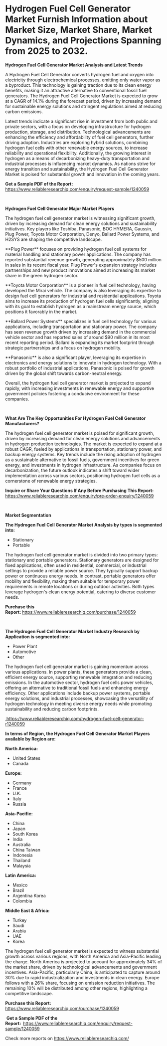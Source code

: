 <p><h1>Hydrogen Fuel Cell Generator Market Furnish Information about Market Size, Market Share, Market Dynamics, and Projections Spanning from 2025 to 2032.</h1></p><p><strong>Hydrogen Fuel Cell Generator Market Analysis and Latest Trends</strong></p>
<p><p>A Hydrogen Fuel Cell Generator converts hydrogen fuel and oxygen into electricity through electrochemical processes, emitting only water vapor as a byproduct. This technology is gaining traction due to its clean energy benefits, making it an attractive alternative to conventional fossil fuel generators. The Hydrogen Fuel Cell Generator Market is expected to grow at a CAGR of 14.1% during the forecast period, driven by increasing demand for sustainable energy solutions and stringent regulations aimed at reducing carbon emissions.</p><p>Latest trends indicate a significant rise in investment from both public and private sectors, with a focus on developing infrastructure for hydrogen production, storage, and distribution. Technological advancements are enhancing the efficiency and affordability of fuel cell generators, further driving adoption. Industries are exploring hybrid solutions, combining hydrogen fuel cells with other renewable energy sources, to increase reliability and operational flexibility. Additionally, the growing interest in hydrogen as a means of decarbonizing heavy-duty transportation and industrial processes is influencing market dynamics. As nations strive for energy transition and sustainability, the Hydrogen Fuel Cell Generator Market is poised for substantial growth and innovation in the coming years.</p></p>
<p><strong>Get a Sample PDF of the Report:&nbsp;</strong> <a href="https://www.reliableresearchiq.com/enquiry/request-sample/1240059?utm_campaign=2230&utm_medium=2&utm_source=Github&utm_content=ia&utm_term=22022025&utm_id=hydrogen-fuel-cell-generator">https://www.reliableresearchiq.com/enquiry/request-sample/1240059</a></p>
<p>&nbsp;</p>
<p><strong>Hydrogen Fuel Cell Generator Major Market Players</strong></p>
<p><p>The hydrogen fuel cell generator market is witnessing significant growth, driven by increasing demand for clean energy solutions and sustainability initiatives. Key players like Toshiba, Panasonic, BOC HYMERA, Gaussin, Plug Power, Toyota Motor Corporation, Denyo, Ballard Power Systems, and H2SYS are shaping the competitive landscape.</p><p>**Plug Power** focuses on providing hydrogen fuel cell systems for material handling and stationary power applications. The company has reported substantial revenue growth, generating approximately $500 million in sales in its recent fiscal year. Plug Power's expansion strategy includes partnerships and new product innovations aimed at increasing its market share in the green hydrogen sector.</p><p>**Toyota Motor Corporation** is a pioneer in fuel cell technology, having developed the Mirai vehicle. The company is also leveraging its expertise to design fuel cell generators for industrial and residential applications. Toyota aims to increase its production of hydrogen fuel cells significantly, aligning with its goal to establish hydrogen as a mainstream energy source, which positions it favorably in the market.</p><p>**Ballard Power Systems** specializes in fuel cell technology for various applications, including transportation and stationary power. The company has seen revenue growth driven by increasing demand in the commercial vehicle sector and has reported sales of around $90 million in its most recent reporting period. Ballard is expanding its market footprint through strategic partnerships and a focus on hydrogen mobility.</p><p>**Panasonic** is also a significant player, leveraging its expertise in electronics and energy solutions to innovate in hydrogen technology. With a robust portfolio of industrial applications, Panasonic is poised for growth driven by the global shift towards carbon-neutral energy.</p><p>Overall, the hydrogen fuel cell generator market is projected to expand rapidly, with increasing investments in renewable energy and supportive government policies fostering a conducive environment for these companies.</p></p>
<p>&nbsp;</p>
<p><strong>What Are The Key Opportunities For Hydrogen Fuel Cell Generator Manufacturers?</strong></p>
<p><p>The hydrogen fuel cell generator market is poised for significant growth, driven by increasing demand for clean energy solutions and advancements in hydrogen production technologies. The market is expected to expand at a robust CAGR, fueled by applications in transportation, stationary power, and backup energy systems. Key trends include the rising adoption of hydrogen as a sustainable alternative to fossil fuels, government incentives for green energy, and investments in hydrogen infrastructure. As companies focus on decarbonization, the future outlook indicates a shift toward wider implementation across various sectors, positioning hydrogen fuel cells as a cornerstone of renewable energy strategies.</p></p>
<p><strong>Inquire or Share Your Questions If Any Before Purchasing This Report:</strong> <a href="https://www.reliableresearchiq.com/enquiry/pre-order-enquiry/1240059?utm_campaign=2230&utm_medium=2&utm_source=Github&utm_content=ia&utm_term=22022025&utm_id=hydrogen-fuel-cell-generator">https://www.reliableresearchiq.com/enquiry/pre-order-enquiry/1240059</a></p>
<p>&nbsp;</p>
<p><strong>Market Segmentation</strong></p>
<p><strong>The Hydrogen Fuel Cell Generator Market Analysis by types is segmented into:</strong></p>
<p><ul><li>Stationary</li><li>Portable</li></ul></p>
<p><p>The hydrogen fuel cell generator market is divided into two primary types: stationary and portable generators. Stationary generators are designed for fixed applications, often used in residential, commercial, or industrial settings to provide a reliable power source. They typically support backup power or continuous energy needs. In contrast, portable generators offer mobility and flexibility, making them suitable for temporary power requirements in remote locations or during outdoor activities. Both types leverage hydrogen's clean energy potential, catering to diverse customer needs.</p></p>
<p><strong>Purchase this Report:&nbsp;</strong><a href="https://www.reliableresearchiq.com/purchase/1240059?utm_campaign=2230&utm_medium=2&utm_source=Github&utm_content=ia&utm_term=22022025&utm_id=hydrogen-fuel-cell-generator">https://www.reliableresearchiq.com/purchase/1240059</a></p>
<p>&nbsp;</p>
<p><strong>The Hydrogen Fuel Cell Generator Market Industry Research by Application is segmented into:</strong></p>
<p><ul><li>Power Plant</li><li>Automotive</li><li>Other</li></ul></p>
<p><p>The hydrogen fuel cell generator market is gaining momentum across various applications. In power plants, these generators provide a clean, efficient energy source, supporting renewable integration and reducing emissions. In the automotive sector, hydrogen fuel cells power vehicles, offering an alternative to traditional fossil fuels and enhancing energy efficiency. Other applications include backup power systems, portable energy solutions, and industrial processes, showcasing the versatility of hydrogen technology in meeting diverse energy needs while promoting sustainability and reducing carbon footprints.</p></p>
<p><a href="https://www.reliableresearchiq.com/hydrogen-fuel-cell-generator-r1240059?utm_campaign=2230&utm_medium=2&utm_source=Github&utm_content=ia&utm_term=22022025&utm_id=hydrogen-fuel-cell-generator">&nbsp;https://www.reliableresearchiq.com/hydrogen-fuel-cell-generator-r1240059</a></p>
<p><strong>In terms of Region, the Hydrogen Fuel Cell Generator Market Players available by Region are:</strong></p>
<p>
    <p> <strong> North America: </strong>
        <ul>
            <li>United States</li>
            <li>Canada</li>
        </ul>
        </p> 
    <p> <strong> Europe: </strong>
        <ul>
            <li>Germany</li>
            <li>France</li>
            <li>U.K.</li>
            <li>Italy</li>
            <li>Russia</li>
        </ul>
        </p> 
    <p> <strong> Asia-Pacific: </strong>
        <ul>
            <li>China</li>
            <li>Japan</li>
            <li>South Korea</li>
            <li>India</li>
            <li>Australia</li>
            <li>China Taiwan</li>
            <li>Indonesia</li>
            <li>Thailand</li>
            <li>Malaysia</li>
        </ul>
        </p> 
    <p> <strong> Latin America: </strong>
        <ul>
            <li>Mexico</li>
            <li>Brazil</li>
            <li>Argentina Korea</li>
            <li>Colombia</li>
        </ul>
        </p> 
    <p> <strong> Middle East & Africa: </strong>
        <ul>
            <li>Turkey</li>
            <li>Saudi</li>
            <li>Arabia</li>
            <li>UAE</li>
            <li>Korea</li>
        </ul>
    </p>
    </p>
<p><p>The hydrogen fuel cell generator market is expected to witness substantial growth across various regions, with North America and Asia-Pacific leading the charge. North America is projected to account for approximately 34% of the market share, driven by technological advancements and government incentives. Asia-Pacific, particularly China, is anticipated to capture around 30% due to rapid industrialization and investments in clean energy. Europe follows with a 26% share, focusing on emission reduction initiatives. The remaining 10% will be distributed among other regions, highlighting a competitive landscape.</p></p>
<p><strong>Purchase this Report: </strong><a href="https://www.reliableresearchiq.com/purchase/1240059?utm_campaign=2230&utm_medium=2&utm_source=Github&utm_content=ia&utm_term=22022025&utm_id=hydrogen-fuel-cell-generator">https://www.reliableresearchiq.com/purchase/1240059</a></p>
<p>&nbsp;<strong>Get a Sample PDF of the Report:&nbsp;&nbsp;</strong><a href="https://www.reliableresearchiq.com/enquiry/request-sample/1240059?utm_campaign=2230&utm_medium=2&utm_source=Github&utm_content=ia&utm_term=22022025&utm_id=hydrogen-fuel-cell-generator">https://www.reliableresearchiq.com/enquiry/request-sample/1240059</a></p>
<p><strong></strong></p>
<p>Check more reports on <a href="https://www.reliableresearchiq.com/?utm_campaign=2230&utm_medium=2&utm_source=Github&utm_content=ia&utm_term=22022025&utm_id=hydrogen-fuel-cell-generator">https://www.reliableresearchiq.com/</a></p>